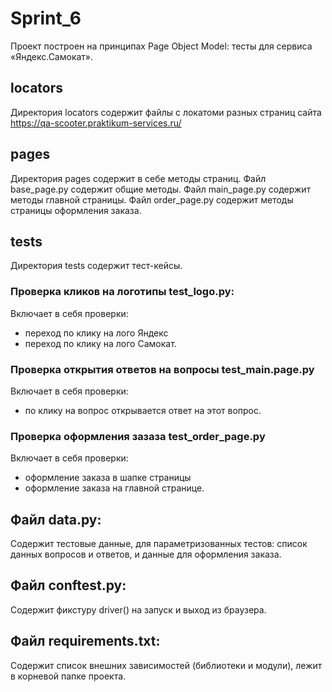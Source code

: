 # Sprint_6
Проект построен на принципах Page Object Model: тесты для сервиса «Яндекс.Самокат».

## locators
Директория locators содержит файлы с локатоми разных страниц сайта https://qa-scooter.praktikum-services.ru/

## pages
Директория pages содержит в себе методы страниц. 
Файл base_page.py содержит общие методы.
Файл main_page.py содержит методы главной страницы.
Файл order_page.py содержит методы страницы оформления заказа.

## tests
Директория tests содержит тест-кейсы.

### Проверка кликов на логотипы test_logo.py:
Включает в себя проверки:
- переход по клику на лого Яндекс
- переход по клику на лого Самокат.

### Проверка открытия ответов на вопросы test_main.page.py
Включает в себя проверки:
- по клику на вопрос открывается ответ на этот вопрос.

### Проверка оформления зазаза test_order_page.py
Включает в себя проверки:
- оформление заказа в шапке страницы
- оформление заказа на главной странице.

## Файл data.py: 
Содержит тестовые данные, для параметризованных тестов: список данных вопросов и ответов, и данные для оформления заказа.

## Файл conftest.py: 
Содержит фикстуру driver() на запуск и выход из браузера.

## Файл requirements.txt: 
Содержит список внешних зависимостей (библиотеки и модули), лежит в корневой папке проекта.
